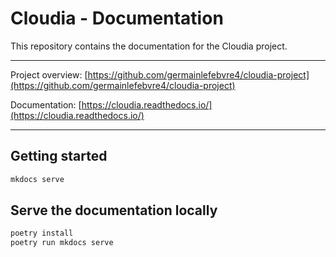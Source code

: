 # Cloudia - Documentation

This repository contains the documentation for the Cloudia project.

---

Project overview: [https://github.com/germainlefebvre4/cloudia-project](https://github.com/germainlefebvre4/cloudia-project)

Documentation: [https://cloudia.readthedocs.io/](https://cloudia.readthedocs.io/)

---

## Getting started

```bash
mkdocs serve
```

## Serve the documentation locally

```bash
poetry install
poetry run mkdocs serve
```
